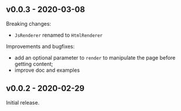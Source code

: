 ## v0.0.3 - 2020-03-08

Breaking changes:

* `JsRenderer` renamed to `HtmlRenderer`

Improvements and bugfixes:

* add an optional parameter to `render` to manipulate the page before getting content;
* improve doc and examples

## v0.0.2 - 2020-02-29

Initial release.